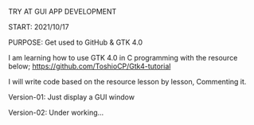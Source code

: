 TRY AT GUI APP DEVELOPMENT

START: 2021/10/17

PURPOSE: Get used to GitHub & GTK 4.0

I am learning how to use GTK 4.0 in C programming with the resource below;
https://github.com/ToshioCP/Gtk4-tutorial
 
I will write code based on the resource lesson by lesson,
Commenting it.

Version-01: Just display a GUI window

Version-02: Under working... 

